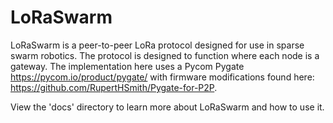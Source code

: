 # LoRaSwarm

LoRaSwarm is a peer-to-peer LoRa protocol designed for use in sparse swarm robotics. The protocol is designed to function where each node is a gateway. The implementation here uses a Pycom Pygate https://pycom.io/product/pygate/ with firmware modifications found here: https://github.com/RupertHSmith/Pygate-for-P2P.

View the 'docs' directory to learn more about LoRaSwarm and how to use it.
